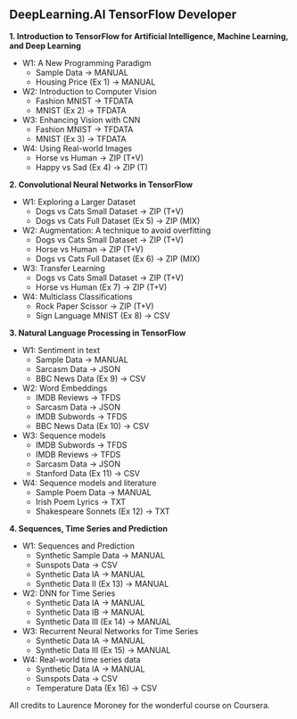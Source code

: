 DeepLearning.AI TensorFlow Developer
-

**1. Introduction to TensorFlow for Artificial Intelligence, Machine Learning, and Deep Learning**

- W1: A New Programming Paradigm
	- Sample Data -> MANUAL
	- Housing Price (Ex 1) -> MANUAL
- W2: Introduction to Computer Vision
	- Fashion MNIST -> TFDATA
	- MNIST (Ex 2) -> TFDATA
- W3: Enhancing Vision with CNN
	- Fashion MNIST -> TFDATA
	- MNIST (Ex 3) -> TFDATA
- W4: Using Real-world Images
	- Horse vs Human -> ZIP (T+V)
	- Happy vs Sad (Ex 4) -> ZIP (T)
	
**2. Convolutional Neural Networks in TensorFlow**

- W1: Exploring a Larger Dataset
	- Dogs vs Cats Small Dataset -> ZIP (T+V)
	- Dogs vs Cats Full Dataset (Ex 5) -> ZIP (MIX)
- W2: Augmentation: A technique to avoid overfitting
	- Dogs vs Cats Small Dataset -> ZIP (T+V)
	- Horse vs Human -> ZIP (T+V)
	- Dogs vs Cats Full Dataset (Ex 6) -> ZIP (MIX)
- W3: Transfer Learning
	- Dogs vs Cats Small Dataset -> ZIP (T+V)
	- Horse vs Human (Ex 7) -> ZIP (T+V)
- W4: Multiclass Classifications
	- Rock Paper Scissor -> ZIP (T+V)
	- Sign Language MNIST (Ex 8) -> CSV

**3. Natural Language Processing in TensorFlow**

- W1: Sentiment in text
	- Sample Data -> MANUAL
	- Sarcasm Data -> JSON
	- BBC News Data (Ex 9) -> CSV
- W2: Word Embeddings
	- IMDB Reviews -> TFDS
	- Sarcasm Data -> JSON
	- IMDB Subwords -> TFDS
	- BBC News Data (Ex 10) -> CSV
- W3: Sequence models
	- IMDB Subwords -> TFDS
	- IMDB Reviews -> TFDS
	- Sarcasm Data -> JSON
	- Stanford Data (Ex 11) -> CSV
- W4: Sequence models and literature
	- Sample Poem Data -> MANUAL
	- Irish Poem Lyrics -> TXT
	- Shakespeare Sonnets (Ex 12) -> TXT

**4. Sequences, Time Series and Prediction**

- W1: Sequences and Prediction
	- Synthetic Sample Data -> MANUAL
	- Sunspots Data -> CSV
	- Synthetic Data IA -> MANUAL
	- Synthetic Data II (Ex 13) -> MANUAL
- W2: DNN for Time Series
	- Synthetic Data IA -> MANUAL
	- Synthetic Data IB -> MANUAL
	- Synthetic Data III (Ex 14) -> MANUAL
- W3: Recurrent Neural Networks for Time Series
	- Synthetic Data IA -> MANUAL
	- Synthetic Data III (Ex 15) -> MANUAL
- W4: Real-world time series data
	- Synthetic Data IA -> MANUAL
	- Sunspots Data -> CSV
	- Temperature Data (Ex 16) -> CSV

All credits to Laurence Moroney for the wonderful course on Coursera.
